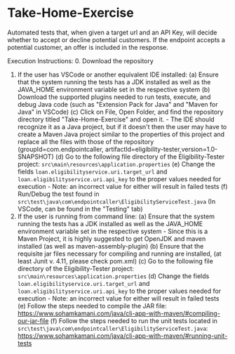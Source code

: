 # Take-Home-Exercise

Automated tests that, when given a target url and an API Key, will decide whether to accept or decline potential customers. If the endpoint accepts a potential customer, an offer is included in the response. 


Execution Instructions:
0. Download the repository
1. If the user has VSCode or another equivalent IDE installed:
    (a) Ensure that the system running the tests has a JDK installed as well as the JAVA_HOME environment variable set in the respective system
    (b) Download the supported plugins needed to run tests, execute, and debug Java code (such as "Extension Pack for Java" and "Maven for Java" in VSCode) 
    (c) Click on File, Open Folder, and find the repository directory titled "Take-Home-Exercise" and open it.
        - The IDE should recognize it as a Java project, but if it doesn't then the user may have to create a Maven Java project similar to the properties 
          of this project and replace all the files with those of the repository (groupId=com.endpointcaller, artifactId=eligibility-tester,version=1.0-SNAPSHOT)
    (d) Go to the following file directory of the Eligibility-Tester project: `src\main\resources\application.properties`
    (e) Change the fields `loan.eligibilityservice.uri.target_url` and `loan.eligibilityservice.uri.api_key` to the proper values needed for execution
        - Note: an incorrect value for either will result in failed tests
    (f) Run/Debug the test found in `src\test\java\com\endpointcaller\EligibilityServiceTest.java` (In VSCode, can be found in the "Testing" tab)
2. If the user is running from command line:
    (a)  Ensure that the system running the tests has a JDK installed as well as the JAVA_HOME environment variable set in the respective system
        - Since this is a Maven Project, it is highly suggested to get OpenJDK and maven installed (as well as maven-assembly-plugin)
    (b) Ensure that the requisite jar files necessary for compiling and running are installed, (at least Junit v. 4.11, please check pom.xml)
    (c) Go to the following file directory of the Eligibility-Tester project: `src\main\resources\application.properties`
    (d) Change the fields `loan.eligibilityservice.uri.target_url` and `loan.eligibilityservice.uri.api_key` to the proper values needed for execution
        - Note: an incorrect value for either will result in failed tests
    (e) Follow the steps needed to compile the JAR file: https://www.sohamkamani.com/java/cli-app-with-maven/#compiling-our-jar-file
    (f) Follow the steps needed to run the unit tests located in `src\test\java\com\endpointcaller\EligibilityServiceTest.java`: 
        https://www.sohamkamani.com/java/cli-app-with-maven/#running-unit-tests
